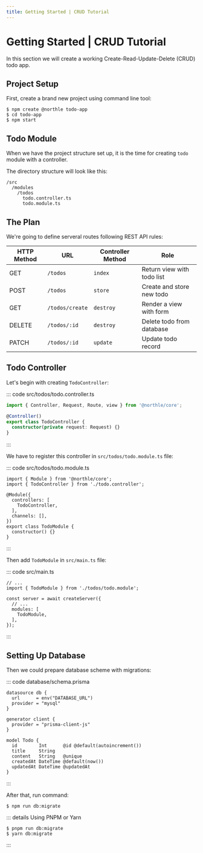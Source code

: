 ```yaml
---
title: Getting Started | CRUD Tutorial
---
```


# Getting Started | CRUD Tutorial

In this section we will create a working Create-Read-Update-Delete (CRUD) todo app.

## Project Setup

First, create a brand new project using command line tool:

```shell
$ npm create @northle todo-app
$ cd todo-app
$ npm start
```

## Todo Module

When we have the project structure set up, it is the time for creating `todo` module with a controller.

The directory structure will look like this:

```
/src
  /modules
    /todos
      todo.controller.ts
      todo.module.ts
```

## The Plan

We're going to define serveral routes following REST API rules:

| HTTP Method   | URL             | Controller Method  | Role                       |
| ------------- | --------------- | ------------------ | -------------------------- |
| GET           | `/todos`        | `index`            | Return view with todo list |
| POST          | `/todos`        | `store`            | Create and store new todo  |
| GET           | `/todos/create` | `destroy`          | Render a view with form    |
| DELETE        | `/todos/:id`    | `destroy`          | Delete todo from database  |
| PATCH         | `/todos/:id`    | `update`           | Update todo record         |

## Todo Controller

Let's begin with creating `TodoController`:

::: code src/todos/todo.controller.ts
```ts
import { Controller, Request, Route, view } from '@northle/core';

@Controller()
export class TodoController {
  constructor(private request: Request) {}
}
```
:::

We have to register this controller in `src/todos/todo.module.ts` file:

::: code src/todos/todo.module.ts
```ts{2,6}
import { Module } from '@northle/core';
import { TodoController } from './todo.controller';

@Module({
  controllers: [
    TodoController,
  ],
  channels: [],
})
export class TodoModule {
  constructor() {}
}
```
:::

Then add `TodoModule` in `src/main.ts` file:

::: code src/main.ts
```ts{2,7}
// ...
import { TodoModule } from './todos/todo.module';

const server = await createServer({
  // ...
  modules: [
    TodoModule,
  ],
});
```
:::

## Setting Up Database

Then we could prepare database scheme with migrations:

::: code database/schema.prisma
```prisma{10-16}
datasource db {
  url      = env("DATABASE_URL")
  provider = "mysql"
}

generator client {
  provider = "prisma-client-js"
}

model Todo {
  id        Int      @id @default(autoincrement())
  title     String
  content   String   @unique
  createdAt DateTime @default(now())
  updatedAt DateTime @updatedAt
}
```
:::

After that, run command:

```shell
$ npm run db:migrate
```

::: details Using PNPM or Yarn
```shell
$ pnpm run db:migrate
$ yarn db:migrate
```
:::
